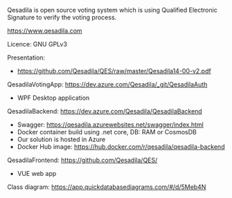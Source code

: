 Qesadila is open source voting system which is using Qualified Electronic Signature to verify the voting process.

https://www.qesadila.com

Licence: GNU GPLv3

Presentation:
- https://github.com/Qesadila/QES/raw/master/Qesadila14-00-v2.pdf

QesadilaVotingApp: https://dev.azure.com/Qesadila/_git/QesadilaAuth
 - WPF Desktop application

QesadilaBackend: https://dev.azure.com/Qesadila/QesadilaBackend
 - Swagger: https://qesadila.azurewebsites.net/swagger/index.html
 - Docker container build using .net core, DB: RAM or CosmosDB
 - Our solution is hosted in Azure
 - Docker Hub image: https://hub.docker.com/r/qesadila/qesadila-backend
 
QesadilaFrontend: https://github.com/Qesadila/QES/
 - VUE web app

Class diagram: https://app.quickdatabasediagrams.com/#/d/5Meb4N
